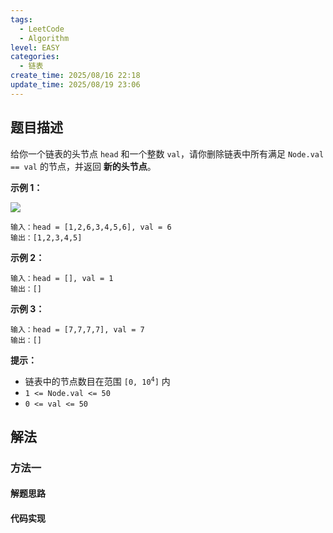 ```yaml
---
tags:
  - LeetCode
  - Algorithm
level: EASY
categories:
  - 链表
create_time: 2025/08/16 22:18
update_time: 2025/08/19 23:06
---
```


## 题目描述

给你一个链表的头节点 `head` 和一个整数 `val`，请你删除链表中所有满足 `Node.val == val` 的节点，并返回 **新的头节点**。

**示例 1：**

![](https://img.xiaorang.fun/202508192306142.png)

```text
输入：head = [1,2,6,3,4,5,6], val = 6
输出：[1,2,3,4,5]
```

**示例 2：**

```text
输入：head = [], val = 1
输出：[]
```

**示例 3：**

```text
输入：head = [7,7,7,7], val = 7
输出：[]
```

**提示：**

- 链表中的节点数目在范围 <code>[0, 10<sup>4</sup>]</code> 内
- `1 <= Node.val <= 50`
- `0 <= val <= 50`

## 解法

### 方法一

#### 解题思路

#### 代码实现
